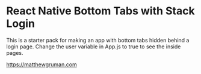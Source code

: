 # React Native Bottom Tabs with Stack Login
 
 This is a starter pack for making an app with bottom tabs hidden behind a login page. Change the user variable in App.js to true to see the inside pages.


 https://matthewgruman.com